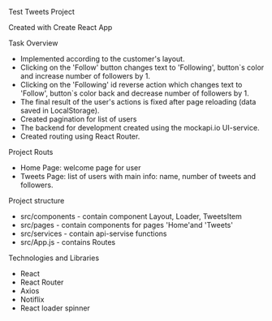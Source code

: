 Test Tweets Project

Created with Create React App

Task Overview

- Implemented according to the customer's layout.
- Clicking on the 'Follow' button changes text to 'Following', button`s color
  and increase number of followers by 1.
- Clicking on the 'Following' id reverse action which changes text to 'Follow',
  button`s color back and decrease number of followers by 1.
- The final result of the user's actions is fixed after page reloading (data
  saved in LocalStorage).
- Created pagination for list of users
- The backend for development created using the mockapi.io UI-service.
- Created routing using React Router.

Project Routs

- Home Page: welcome page for user
- Tweets Page: list of users with main info: name, number of tweets and
  followers.

Project structure

- src/components - contain component Layout, Loader, TweetsItem
- src/pages - contain components for pages 'Home'and 'Tweets'
- src/services - contain api-servise functions
- src/App.js - contains Routes

Technologies and Libraries

- React
- React Router
- Axios
- Notiflix
- React loader spinner
